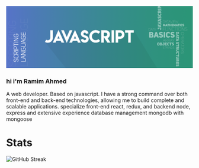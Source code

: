<img src='/assets/javascript.png'>

<h3> hi i'm Ramim Ahmed </h3>
<p>A web developer. Based on javascript. I have a strong command over both front-end and back-end technologies, allowing me to build complete and scalable applications. specialize front-end react, redux, and backend node, express and extensive experience database management mongodb with mongoose
</p>

# Stats

![GitHub Streak](https://github-readme-streak-stats.herokuapp.com/?user=ramim_ahmed&theme=dark&hide_border=true)
